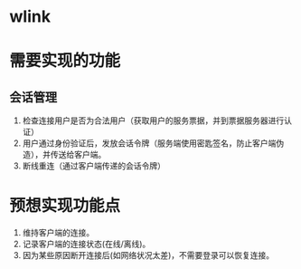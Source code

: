 # wlink

# 需要实现的功能

## 会话管理
1. 检查连接用户是否为合法用户（获取用户的服务票据，并到票据服务器进行认证）
2. 用户通过身份验证后，发放会话令牌（服务端使用密匙签名，防止客户端伪造），并传送给客户端。
3. 断线重连（通过客户端传递的会话令牌）


# 预想实现功能点

1. 维持客户端的连接。
1. 记录客户端的连接状态(在线/离线)。
1. 因为某些原因断开连接后(如网络状况太差)，不需要登录可以恢复连接。
